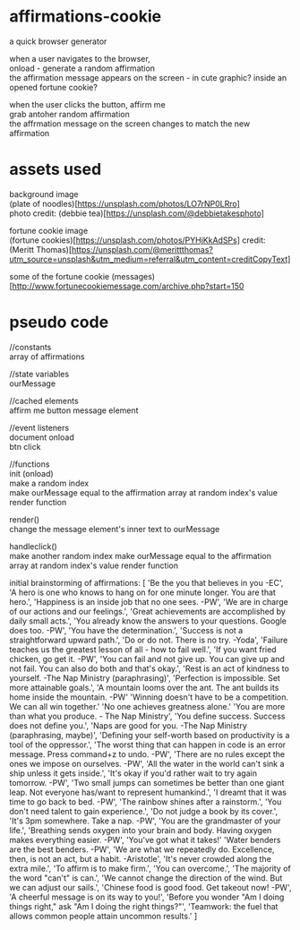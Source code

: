 # affirmations-cookie 
a quick browser generator  

when a user navigates to the browser,   
onload - generate a random affirmation  
the affirmation message appears on the screen - in cute graphic? inside an opened fortune cookie?  

when the user clicks the button, affirm me  
grab antoher random affirmation  
the affrmation message on the screen changes to match the new affirmation  


# assets used
background image  
(plate of noodles)[https://unsplash.com/photos/LO7rNP0LRro]  
photo credit: (debbie tea)[https://unsplash.com/@debbietakesphoto]  

fortune cookie image  
(fortune cookies)[https://unsplash.com/photos/PYHjKkAdSPs]
credit: (Meritt Thomas)[https://unsplash.com/@merittthomas?utm_source=unsplash&utm_medium=referral&utm_content=creditCopyText]

some of the fortune cookie (messages)[http://www.fortunecookiemessage.com/archive.php?start=150

# pseudo code
//constants  
array of affirmations  

//state variables  
ourMessage

//cached elements  
affirm me button
message element

//event listeners  
document onload  
btn  click  

//functions  
init (onload)  
make a random index  
make ourMessage equal to the affirmation array at random index's value
render function   

render()  
change the message element's inner text to ourMessage

handleclick()  
make another random index
make ourMessage equal to the affirmation array at random index's value
render function


initial brainstorming of affirmations: [
'Be the you that believes in you -EC',
'A hero is one who knows to hang on for one minute longer. You are that hero.',
'Happiness is an inside job that no one sees. -PW',
'We are in charge of our actions and our feelings.',
'Great achievements are accomplished by daily small acts.',
'You already know the answers to your questions. Google does too. -PW',
'You have the determination.',
'Success is not a straightforward upward path.',
'Do or do not. There is no try. -Yoda',
'Failure teaches us the greatest lesson of all - how to fail well.',
'If you want fried chicken, go get it. -PW',
'You can fail and not give up. You can give up and not fail. You can also do both and that's okay.',
'Rest is an act of kindness to yourself. -The Nap Ministry (paraphrasing)',
'Perfection is impossible. Set more attainable goals.',
'A mountain looms over the ant. The ant builds its home inside the mountain. -PW'
'Winning doesn\'t have to be a competition. We can all win together.'
'No one achieves greatness alone.'
'You are more than what you produce. - The Nap Ministry',
'You define success. Success does not define you.',
'Naps are good for you. -The Nap Ministry (paraphrasing, maybe)',
'Defining your self-worth based on productivity is a tool of the oppressor.',
'The worst thing that can happen in code is an error message. Press command+z to undo. -PW',
'There are no rules except the ones we impose on ourselves. -PW',
'All the water in the world can't sink a ship unless it gets inside.',
'It\'s okay if you\'d rather wait to try again tomorrow. -PW',
'Two small jumps can sometimes be better than one giant leap. Not everyone has/want to represent humankind.',
'I dreamt that it was time to go back to bed. -PW',
'The rainbow shines after a rainstorm.',
'You don\'t need talent to gain experience.',
'Do not judge a book by its cover.',
'It\'s 3pm somewhere. Take a nap. -PW',
'You are the grandmaster of your life.',
'Breathing sends oxygen into your brain and body. Having oxygen makes everything easier. -PW',
'You\'ve got what it takes!'
'Water benders are the best benders. -PW',
'We are what we repeatedly do. Excellence, then, is not an act, but a habit. -Aristotle',
'It\'s never crowded along the extra mile.',
'To affirm is to make firm.',
'You can overcome.',
'The majority of the word \"can\'t\" is can.',
'We cannot change the direction of the wind. But we can adjust our sails.',
'Chinese food is good food. Get takeout now! -PW',
'A cheerful message is on its way to you!',
'Before you wonder \"Am I doing things right,\" ask \"Am I doing the right things?\"', 
'Teamwork: the fuel that allows common people attain uncommon results.'
]


